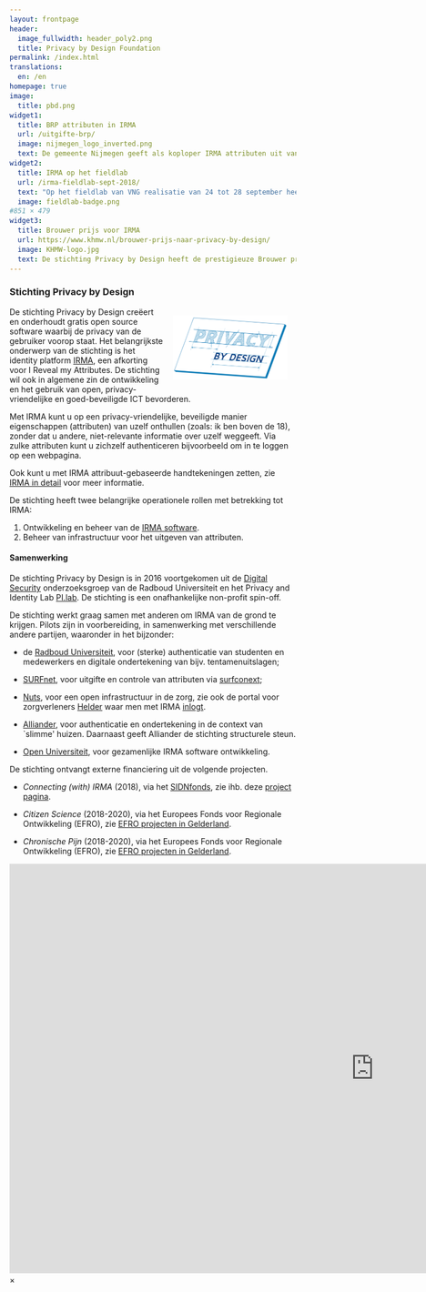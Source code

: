 ```yaml
---
layout: frontpage
header:
  image_fullwidth: header_poly2.png
  title: Privacy by Design Foundation
permalink: /index.html
translations:
  en: /en
homepage: true
image:
  title: pbd.png
widget1:
  title: BRP attributen in IRMA
  url: /uitgifte-brp/
  image: nijmegen_logo_inverted.png
  text: De gemeente Nijmegen geeft als koploper IRMA attributen uit vanuit de basisregistratie personen. Elke burger in Nederland die kan inloggen met een DigiD kan deze attributen verkrijgen. Hierdoor komen veel nieuwe toepassingen binnen handbereik. 
widget2:
  title: IRMA op het fieldlab
  url: /irma-fieldlab-sept-2018/
  text: "Op het fieldlab van VNG realisatie van 24 tot 28 september heeft IRMA groot meegedaan: we hebben nieuwe pilots en applicaties gemaakt, nieuwe contacten en ideeën opgedaan, en IRMA zelf uitgebreid. Lees hier meer."
  image: fieldlab-badge.png
#851 × 479 
widget3:
  title: Brouwer prijs voor IRMA
  url: https://www.khmw.nl/brouwer-prijs-naar-privacy-by-design/
  image: KHMW-logo.jpg
  text: De stichting Privacy by Design heeft de prestigieuze Brouwer prijs 2018 van de KHMW gewonnen voor wetenschap en samenleving. De jury prijst de positieve bijdrage aan maatschappelijk vertrouwen en de gedegen wetenschappelijke basis van IRMA.
---
```


### Stichting Privacy by Design

<img src="/images/pbd.png" style="float: right; width: 40%; padding: 15px" />

De stichting Privacy by Design creëert en onderhoudt gratis open source software waarbij de privacy van de gebruiker voorop staat. Het belangrijkste onderwerp van de stichting is het identity platform [IRMA](/irma), een afkorting voor I Reveal my Attributes. De stichting wil ook in algemene zin de ontwikkeling en het gebruik van open, privacy-vriendelijke en goed-beveiligde ICT bevorderen.

Met IRMA kunt u op een privacy-vriendelijke, beveiligde manier eigenschappen (attributen) van uzelf onthullen (zoals: ik ben boven de 18), zonder dat u andere, niet-relevante informatie over uzelf weggeeft. Via zulke attributen kunt u zichzelf authenticeren bijvoorbeeld om in te loggen op een webpagina. 

Ook kunt u met IRMA attribuut-gebaseerde handtekeningen zetten, zie [IRMA in detail](/irma-uitleg) voor meer informatie.

<p style="margin-bottom: 0;">De stichting heeft twee belangrijke operationele rollen met betrekking tot IRMA:</p>

1. Ontwikkeling en beheer van de [IRMA software](http://github.com/privacybydesign).
2. Beheer van infrastructuur voor het uitgeven van attributen.

#### Samenwerking

De stichting Privacy by Design is in 2016 voortgekomen uit de [Digital Security](http://www.ru.nl/ds/) onderzoeksgroep van de Radboud Universiteit en het Privacy and Identity Lab [PI.lab](http://www.pilab.nl). De stichting is een onafhankelijke non-profit spin-off.

De stichting werkt graag samen met anderen om IRMA van de grond te
krijgen. Pilots zijn in voorbereiding, in samenwerking met
verschillende andere partijen, waaronder in het bijzonder:

 * de [Radboud Universiteit](https://www.ru.nl), voor (sterke)
   authenticatie van studenten en medewerkers en digitale
   ondertekening van bijv. tentamenuitslagen;

 * [SURFnet](https://www.surfnet.nl), voor uitgifte en controle van
   attributen via [surfconext](https://www.surfconext.nl);

 * [Nuts](https://nuts.nl), voor een open infrastructuur in de zorg,
   zie ook de portal voor zorgverleners
   [Helder](https://helder.health/) waar men met IRMA
   [inlogt](https://helder.health/login).

 * [Alliander](http://www.alliander.nl), voor authenticatie en
   ondertekening in de context van `slimme' huizen. Daarnaast geeft
   Alliander de stichting structurele steun.

 * [Open Universiteit](https://www.ou.nl/), voor gezamenlijke IRMA
   software ontwikkeling.

De stichting ontvangt externe financiering uit de volgende projecten.

 * *Connecting (with) IRMA* (2018), via het [SIDNfonds](https://www.sidnfonds.nl/projecten), zie ihb. deze [project pagina](https://www.sidnfonds.nl/projecten/connecting-with-irma).

 * *Citizen Science* (2018-2020), via het Europees Fonds voor Regionale
    Ontwikkeling (EFRO), zie [EFRO projecten in Gelderland](https://www.europaomdehoek.nl/projecten/?radius=&projectProvince[]=Gelderland).

 * *Chronische Pijn* (2018-2020), via het Europees Fonds voor Regionale
    Ontwikkeling (EFRO), zie [EFRO projecten in Gelderland](https://www.europaomdehoek.nl/projecten/?radius=&projectProvince[]=Gelderland).

<div id="videoModal" class="reveal-modal large" data-reveal="">
  <div class="flex-video widescreen vimeo" style="display: block;">
    <iframe width="1280" height="720" src="https://www.youtube-nocookie.com/embed/q6IihEQFPys" frameborder="0" allowfullscreen></iframe>
  </div>
  <a class="close-reveal-modal">&#215;</a>
</div>
